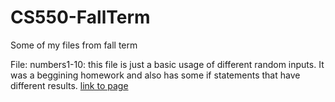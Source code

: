 # CS550-FallTerm
Some of my files from fall term 

File: numbers1-10: this file is just a basic usage of different random inputs. It was a beggining homework and also has some if statements that have different results. [link to page](https://github.com/wwildridge19/CS550-FallTerm/blob/master/number1-10.py)
